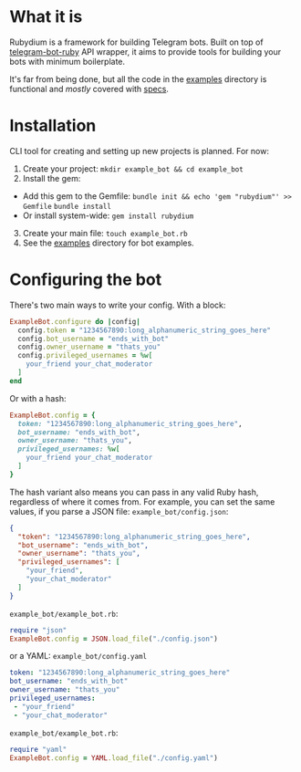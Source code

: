 # What it is
Rubydium is a framework for building Telegram bots.
Built on top of [telegram-bot-ruby](https://github.com/atipugin/telegram-bot-ruby) API wrapper, it aims to provide tools for building your bots with minimum boilerplate.

It's far from being done, but all the code in the [examples](example/) directory is functional and *mostly* covered with [specs](spec/rubydium/).

# Installation
CLI tool for creating and setting up new projects is planned. For now:

1. Create your project:
`mkdir example_bot && cd example_bot`
2. Install the gem:
- Add this gem to the Gemfile:
`bundle init && echo 'gem "rubydium"' >> Gemfile`
`bundle install`
- Or install system-wide:
`gem install rubydium`
3. Create your main file:
`touch example_bot.rb`
4. See the [examples](examples/) directory for bot examples.

# Configuring the bot
There's two main ways to write your config. With a block:
```ruby
ExampleBot.configure do |config|
  config.token = "1234567890:long_alphanumeric_string_goes_here"
  config.bot_username = "ends_with_bot"
  config.owner_username = "thats_you"
  config.privileged_usernames = %w[
    your_friend your_chat_moderator
  ]
end
```
Or with a hash:
```ruby
ExampleBot.config = {
  token: "1234567890:long_alphanumeric_string_goes_here",
  bot_username: "ends_with_bot",
  owner_username: "thats_you",
  privileged_usernames: %w[
    your_friend your_chat_moderator
  ]
}
```
The hash variant also means you can pass in any valid Ruby hash, regardless of where it comes from. For example, you can set the same values, if you parse a JSON file:
`example_bot/config.json`:
```json
{
  "token": "1234567890:long_alphanumeric_string_goes_here",
  "bot_username": "ends_with_bot",
  "owner_username": "thats_you",
  "privileged_usernames": [
    "your_friend",
    "your_chat_moderator"
  ]
}
```
`example_bot/example_bot.rb`:
```ruby
require "json"
ExampleBot.config = JSON.load_file("./config.json")
```

or a YAML:
`example_bot/config.yaml`
```yaml
token: "1234567890:long_alphanumeric_string_goes_here"
bot_username: "ends_with_bot"
owner_username: "thats_you"
privileged_usernames:
 - "your_friend"
 - "your_chat_moderator"
```
`example_bot/example_bot.rb`:
```ruby
require "yaml"
ExampleBot.config = YAML.load_file("./config.yaml")
```
